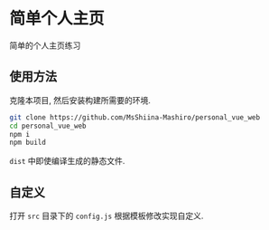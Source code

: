 # 简单个人主页

简单的个人主页练习

## 使用方法

克隆本项目, 然后安装构建所需要的环境.

```bash
git clone https://github.com/MsShiina-Mashiro/personal_vue_web
cd personal_vue_web
npm i
npm build
```

`dist` 中即使编译生成的静态文件.

## 自定义

打开 `src` 目录下的 `config.js` 根据模板修改实现自定义.
